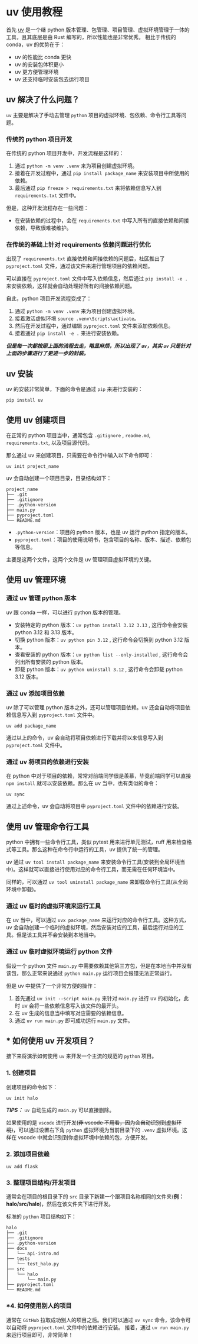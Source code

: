 # uv 使用教程

首先 [uv](https://docs.astral.sh/uv/) 是一个继 python 版本管理、包管理、项目管理、虚拟环境管理于一体的工具，且其底层是由 Rust 编写的，所以性能也是非常优秀。
相比于传统的 conda，uv 的优势在于：

- uv 的性能比 conda 更快
- uv 的安装包体积更小
- uv 更方便管理环境
- uv 还支持临时安装包去运行项目

## uv 解决了什么问题？

`uv` 主要是解决了手动去管理 `python` 项目的虚拟环境、包依赖、命令行工具等问题。

### 传统的 python 项目开发

在传统的 python 项目开发中，开发流程是这样的：

1. 通过 `python -m venv .venv` 来为项目创建虚拟环境。
2. 接着在开发过程中，通过 `pip install package_name` 来安装项目中所使用的依赖。
3. 最后通过 `pip freeze > requirements.txt` 来将依赖信息写入到 `requirements.txt` 文件中。

但是，这种开发流程存在一些问题：

- 在安装依赖的过程中，会在 `requirements.txt` 中写入所有的直接依赖和间接依赖，导致很难被维护。

### 在传统的基础上针对 requirements 依赖问题进行优化

出现了 `requirements.txt` 直接依赖和间接依赖的问题后，社区推出了 `pyproject.toml` 文件，通过该文件来进行管理项目的依赖问题。

可以直接在 `pyproject.toml` 文件中写入依赖信息，然后通过 `pip install -e .` 来安装依赖，这样就会自动处理好所有的间接依赖问题。

自此，python 项目开发流程变成了：

1. 通过 `python -m venv .venv` 来为项目创建虚拟环境。
2. 接着激活虚拟环境 `source .venv\Scripts\activate`。
3. 然后在开发过程中，通过编辑 `pyproject.toml` 文件来添加依赖信息。
4. 接着通过 `pip install -e .` 来进行安装依赖。

**_但是每一次都按照上面的流程去走，略显麻烦，所以出现了 `uv`，其实 `uv` 只是针对上面的步骤进行了更进一步的封装。_**

## uv 安装

uv 的安装非常简单，下面的命令是通过 `pip` 来进行安装的：

```shell
pip install uv
```

## 使用 uv 创建项目

在正常的 python 项目当中，通常包含 `.gitignore` , `readme.md`, `requirements.txt`, 以及项目源代码。

那么通过 uv 来创建项目，只需要在命令行中输入以下命令即可：

```shell
uv init project_name
```

uv 会自动创建一个项目目录，目录结构如下：

```shell
project_name
├── .git
├── .gitignore
├── .python-version
├── main.py
├── pyproject.toml
└── README.md
```

- `.python-version`：项目的 python 版本，也是 uv 运行 python 指定的版本。
- `pyproject.toml`：项目的使用说明书，包含项目的名称、版本、描述、依赖包等信息。

主要是这两个文件，这两个文件是 uv 管理项目虚拟环境的关键。

## 使用 uv 管理环境

### 通过 uv 管理 python 版本

uv 跟 conda 一样，可以进行 python 版本的管理。

- 安装特定的 python 版本：`uv python install 3.12 3.13` , 这行命令会安装 python 3.12 和 3.13 版本。
- 切换 python 版本：`uv python pin 3.12` , 这行命令会切换到 python 3.12 版本。
- 查看安装的 python 版本：`uv python list --only-installed` , 这行命令会列出所有安装的 python 版本。
- 卸载 python 版本：`uv python uninstall 3.12` , 这行命令会卸载 python 3.12 版本。

### 通过 uv 添加项目依赖

uv 除了可以管理 python 版本之外，还可以管理项目依赖。uv 还会自动将项目依赖信息写入到 `pyproject.toml` 文件中。

```shell
uv add package_name
```

通过以上的命令，uv 会自动将项目依赖进行下载并将以来信息写入到 `pyproject.toml` 文件中。

### 通过 uv 将项目的依赖进行安装

在 python 中对于项目的依赖，常常对前端同学很是羡慕，毕竟前端同学可以直接 `npm install` 就可以安装依赖。那么在 uv 当中，也有类似的命令：

```shell
uv sync
```

通过上述命令，uv 会自动将项目中 `pyproject.toml` 文件中的依赖进行安装。

## 使用 uv 管理命令行工具

python 中拥有一些命令行工具，类似 pytest 用来进行单元测试，ruff 用来检查格式等工具。那么这种在命令行中运行的工具，uv 提供了统一的管理。

uv 通过 `uv tool install package_name` 来安装命令行工具(安装到全局环境当中)。这样就可以直接进行使用对应的命令行工具，而无需在任何环境当中。

同样的，可以通过 `uv tool uninstall package_name` 来卸载命令行工具(从全局环境中卸载)。

### 通过 uv 临时的虚拟环境来运行工具

在 uv 当中，可以通过 `uvx package_name` 来运行对应的命令行工具。这种方式，uv 会自动创建一个临时的虚拟环境，然后安装对应的工具，最后运行对应的工具。但是该工具并不会安装到本地当中。

### 通过 uv 临时虚拟环境运行 python 文件

假设一个 python 文件 `main.py` 中需要依赖其他第三方包，但是在本地当中并没有该包，那么正常来说通过 `python main.py` 运行项目会报错无法正常运行。

但是 uv 中提供了一个非常方便的操作：

1. 首先通过 `uv init --script main.py` 来针对 `main.py` 进行 uv 的初始化，此时 uv 会将一些依赖信息写入该文件的最开头。
2. 在 uv 生成的信息当中填写对应需要的依赖信息。
3. 通过 `uv run main.py` 即可成功运行 `main.py` 文件。

## \* 如何使用 uv 开发项目？

接下来将演示如何使用 `uv` 来开发一个主流的规范的 `python` 项目。

### 1. 创建项目

创建项目的命令如下：

```shell
uv init halo
```

**_TIPS：_** `uv` 自动生成的 `main.py` 可以直接删除。

如果使用的是 `vscode` 进行开发~~(非 vscode 不用看，因为会自动识别到虚拟环境)~~，可以通过设置右下角 `python` 虚拟环境为当前目录下的 `.venv` 虚拟环境。这样在 vscode 中就会识别到你虚拟环境中依赖的包，方便开发。

### 2. 添加项目依赖

```shell
uv add flask
```

### 3. 整理项目结构/开发项目

通常会在项目的根目录下的 `src` 目录下新建一个跟项目名称相同的文件夹(**例：halo/src/halo**)，然后在该文件夹下进行开发。

标准的 `python` 项目结构如下：

```shell
halo
├── .git
├── .gitignore
├── .python-version
├── docs
│   └── api-intro.md
├── tests
│   └── test_halo.py
├── src
│   └── halo
│       └── main.py
├── pyproject.toml
└── README.md
```

### \*4. 如何使用别人的项目

通常在 `GitHub` 拉取成功别人的项目之后。我们可以通过 `uv sync` 命令，该命令可以自动将 `pyproject.toml` 文件中的依赖进行安装。
接着，通过 `uv run main.py` 来运行项目即可，非常简单！
